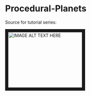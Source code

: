 # Procedural-Planets
Source for tutorial series:

<a href="http://www.youtube.com/watch?feature=player_embedded&v=QN39W020LqU
" target="_blank"><img src="http://img.youtube.com/vi/QN39W020LqU/0.jpg" 
alt="IMAGE ALT TEXT HERE" width="240" height="180" border="10" /></a>
